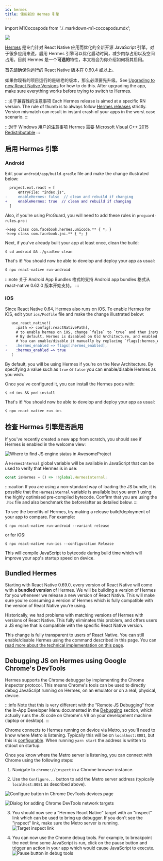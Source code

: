 ```yaml
---
id: hermes
title: 使用新的 Hermes 引擎
---
```


import M1Cocoapods from './\_markdown-m1-cocoapods.mdx';

<a href="https://hermesengine.dev">
<img width={300} height={300} className="hermes-logo" src="/docs/assets/HermesLogo.svg" />
</a>

[Hermes](https://hermesengine.dev) 是专门针对 React Native 应用而优化的全新开源 JavaScript 引擎。对于很多应用来说，启用 Hermes 引擎可以优化启动时间，减少内存占用以及空间占用。目前 Hermes 是一个**可选的**特性，本文档会为你介绍如何将其启用。

首先请确保你运行的 React Native 版本在 0.60.4 或以上。

如果你现有的项目运行的是较老的版本，那么必须要先升级。See [Upgrading to new React Native Versions](/docs/upgrading) for how to do this. After upgrading the app, make sure everything works before trying to switch to Hermes.

:::关于兼容性的注意事项
Each Hermes release is aimed at a specific RN version. The rule of thumb is to always follow [Hermes releases](https://github.com/facebook/hermes/releases) strictly. Version mismatch can result in instant crash of your apps in the worst case scenario.
:::

:::对于 Windows 用户的注意事项
Hermes 需要 [Microsoft Visual C++ 2015 Redistributable](https://www.microsoft.com/en-us/download/details.aspx?id=48145)
:::

## 启用 Hermes 引擎

### Android

Edit your `android/app/build.gradle` file and make the change illustrated below:

```diff
  project.ext.react = [
      entryFile: "index.js",
-     enableHermes: false  // clean and rebuild if changing
+     enableHermes: true  // clean and rebuild if changing
  ]
```

Also, if you're using ProGuard, you will need to add these rules in `proguard-rules.pro` :

```
-keep class com.facebook.hermes.unicode.** { *; }
-keep class com.facebook.jni.** { *; }
```

Next, if you've already built your app at least once, clean the build:

```shell
$ cd android && ./gradlew clean
```

That's it! You should now be able to develop and deploy your app as usual:

```shell
$ npx react-native run-android
```

:::note 关于 Android App Bundles 格式的支持
Android app bundles 格式从 react-native 0.62.0 版本开始支持。
:::

### iOS

Since React Native 0.64, Hermes also runs on iOS. To enable Hermes for iOS, edit your `ios/Podfile` file and make the change illustrated below:

```diff
   use_react_native!(
     :path => config[:reactNativePath],
     # to enable hermes on iOS, change `false` to `true` and then install pods
     # By default, Hermes is disabled on Old Architecture, and enabled on New Architecture.
     # You can enable/disable it manually by replacing `flags[:hermes_enabled]` with `true` or `false`.
-    :hermes_enabled => flags[:hermes_enabled],
+    :hermes_enabled => true
   )
```

By default, you will be using Hermes if you're on the New Architecture. By specifying a value such
as `true` or `false` you can enable/disable Hermes as you wish.

Once you've configured it, you can install the Hermes pods with:

```shell
$ cd ios && pod install
```

<M1Cocoapods />

That's it! You should now be able to develop and deploy your app as usual:

```shell
$ npx react-native run-ios
```

## 检查 Hermes 引擎是否启用

If you've recently created a new app from scratch, you should see if Hermes is enabled in the welcome view:

![Where to find JS engine status in AwesomeProject](/docs/assets/HermesApp.jpg)

A `HermesInternal` global variable will be available in JavaScript that can be used to verify that Hermes is in use:

```jsx
const isHermes = () => !!global.HermesInternal;
```

:::caution
If you are using a non-standard way of loading the JS bundle, it is possible that the `HermesInternal` variable is available but you aren't using the highly optimised pre-compiled bytecode.
Confirm that you are using the `.hbc` file and also benchmark the before/after as detailed below.
:::

To see the benefits of Hermes, try making a release build/deployment of your app to compare. For example:

```shell
$ npx react-native run-android --variant release
```

or for iOS:

```shell
$ npx react-native run-ios --configuration Release
```

This will compile JavaScript to bytecode during build time which will improve your app's startup speed on device.

## Bundled Hermes

Starting with React Native 0.69.0, every version of React Native will come with a **bundled version** of Hermes.
We will be building a version of Hermes for you whenever we release a new version of React Native. This will make sure you're consuming a version of Hermes which is fully compatible with the version of React Native you're using.

Historically, we had problems with matching versions of Hermes with versions of React Native. This fully eliminates this problem, and offers users a JS engine that is compatible with the specific React Native version.

This change is fully transparent to users of React Native. You can still enable/disable Hermes using the command described in this page.
You can [read more about the technical implementation on this page](/architecture/bundled-hermes).

## Debugging JS on Hermes using Google Chrome's DevTools

Hermes supports the Chrome debugger by implementing the Chrome inspector protocol. This means Chrome's tools can be used to directly debug JavaScript running on Hermes, on an emulator or on a real, physical, device.

:::info
Note that this is very different with the "Remote JS Debugging" from the In-App Developer Menu documented in the [Debugging](debugging#debugging-using-a-custom-javascript-debugger) section, which actually runs the JS code on Chrome's V8 on your development machine (laptop or desktop).
:::

Chrome connects to Hermes running on device via Metro, so you'll need to know where Metro is listening. Typically this will be on `localhost:8081`, but this is [configurable](https://facebook.github.io/metro/docs/configuration). When running `yarn start` the address is written to stdout on startup.

Once you know where the Metro server is listening, you can connect with Chrome using the following steps:

1. Navigate to `chrome://inspect` in a Chrome browser instance.

2. Use the `Configure...` button to add the Metro server address (typically `localhost:8081` as described above).

![Configure button in Chrome DevTools devices page](/docs/assets/HermesDebugChromeConfig.png)

![Dialog for adding Chrome DevTools network targets](/docs/assets/HermesDebugChromeMetroAddress.png)

3. You should now see a "Hermes React Native" target with an "inspect" link which can be used to bring up debugger. If you don't see the "inspect" link, make sure the Metro server is running. ![Target inspect link](/docs/assets/HermesDebugChromeInspect.png)

4. You can now use the Chrome debug tools. For example, to breakpoint the next time some JavaScript is run, click on the pause button and trigger an action in your app which would cause JavaScript to execute. ![Pause button in debug tools](/docs/assets/HermesDebugChromePause.png)
